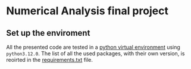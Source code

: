 # Numerical Analysis final project

## Set up the enviroment

All the presented code are tested in a [python virtual environment](https://docs.python.org/3/library/venv.html) using `python3.12.0`. The list of all the used packages, with their own version, is reoirted in the [requirements.txt](./requirements.txt) file. 


